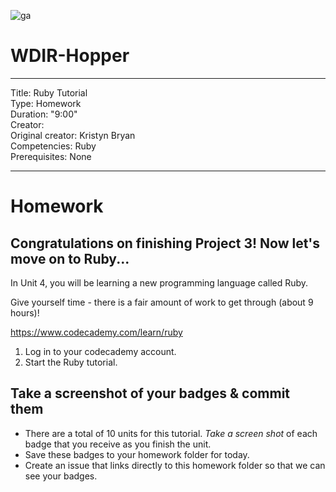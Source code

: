 ![ga](http://mobbook.generalassemb.ly/ga_cog.png)

# WDIR-Hopper

---
Title: Ruby Tutorial <br>
Type: Homework<br>
Duration: "9:00"<br>
Creator:<br>
    Original creator: Kristyn Bryan<br>
Competencies: Ruby<br>
Prerequisites: None<br>

---
# Homework

## Congratulations on finishing Project 3! Now let's move on to Ruby...

In Unit 4, you will be learning a new programming language called Ruby.

Give yourself time - there is a fair amount of work to get through (about 9 hours)!

https://www.codecademy.com/learn/ruby

1. Log in to your codecademy account.
2. Start the Ruby tutorial.

## Take a screenshot of your badges & commit them

- There are a total of 10 units for this tutorial. *Take a screen shot* of each badge that you receive as you finish the unit.
- Save these badges to your homework folder for today.
- Create an issue that links directly to this homework folder so that we can see your badges.
